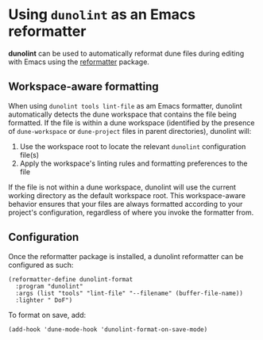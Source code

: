 # Using `dunolint` as an Emacs reformatter

**dunolint** can be used to automatically reformat dune files during editing with Emacs using the [reformatter](https://github.com/purcell/emacs-reformatter) package.

## Workspace-aware formatting

When using `dunolint tools lint-file` as am Emacs formatter, dunolint automatically detects the dune workspace that contains the file being formatted. If the file is within a dune workspace (identified by the presence of `dune-workspace` or `dune-project` files in parent directories), dunolint will:

1. Use the workspace root to locate the relevant `dunolint` configuration file(s)
2. Apply the workspace's linting rules and formatting preferences to the file

If the file is not within a dune workspace, dunolint will use the current working directory as the default workspace root. This workspace-aware behavior ensures that your files are always formatted according to your project's configuration, regardless of where you invoke the formatter from.

## Configuration

Once the reformatter package is installed, a dunolint reformatter can be configured as such:

```elisp
(reformatter-define dunolint-format
  :program "dunolint"
  :args (list "tools" "lint-file" "--filename" (buffer-file-name))
  :lighter " DoF")
```

To format on save, add:

```elisp
(add-hook 'dune-mode-hook 'dunolint-format-on-save-mode)
```
